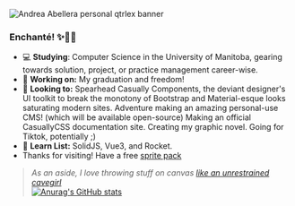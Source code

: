 ![Andrea Abellera personal qtrlex banner](https://github.com/andreaabellera/qtrlex/blob/main/public/casuallydev_banner.png)
### Enchanté! ✨👋🏼
- 💻 **Studying**: Computer Science in the University of Manitoba, gearing towards solution, project, or practice management career-wise.
- 🔭 **Working on:** My graduation and freedom!
- 🌿 **Looking to:** Spearhead Casually Components, the deviant designer's UI toolkit to break the monotony of Bootstrap and Material-esque looks saturating modern sites. Adventure making an amazing personal-use CMS! (which will be available open-source) Making an official CasuallyCSS documentation site. Creating my graphic novel. Going for Tiktok, potentially ;)  
- 🌱 **Learn List:** SolidJS, Vue3, and Rocket.
- Thanks for visiting! Have a free [sprite pack](https://github.com/andreaabellera/Chubby-Whale-Asset-Pack) 
> *As an aside, I love throwing stuff on canvas [like an unrestrained cavegirl](https://www.instagram.com/aviagulcas/)*  
[![Anurag's GitHub stats](https://github-readme-stats.vercel.app/api?username=andreaabellera)](https://github.com/anuraghazra/github-readme-stats)
